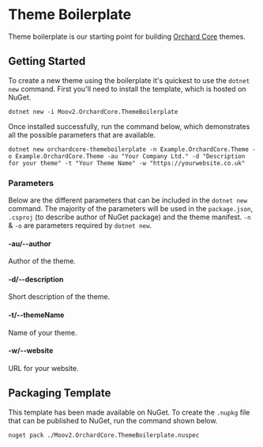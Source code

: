 # Theme Boilerplate

Theme boilerplate is our starting point for building [Orchard Core](https://orchardcore.readthedocs.io/en/latest/) themes.

## Getting Started

To create a new theme using the boilerplate it's quickest to use the `dotnet new` command. First you'll need to install the template, which is hosted on NuGet.

    dotnet new -i Moov2.OrchardCore.ThemeBoilerplate

Once installed successfully, run the command below, which demonstrates all the possible parameters that are available.

    dotnet new orchardcore-themeboilerplate -n Example.OrchardCore.Theme -o Example.OrchardCore.Theme -au "Your Company Ltd." -d "Description for your theme" -t "Your Theme Name" -w "https://yourwebsite.co.uk"

### Parameters

Below are the different parameters that can be included in the `dotnet new` command. The majority of the parameters will be used in the `package.json`, `.csproj` (to describe author of NuGet package) and the theme manifest. `-n` & `-o` are parameters required by `dotnet new`.

#### -au/--author

Author of the theme.

#### -d/--description

Short description of the theme.

#### -t/--themeName

Name of your theme.

#### -w/--website

URL for your website.

## Packaging Template

This template has been made available on NuGet. To create the `.nupkg` file that can be published to NuGet, run the command shown below.

    nuget pack ./Moov2.OrchardCore.ThemeBoilerplate.nuspec